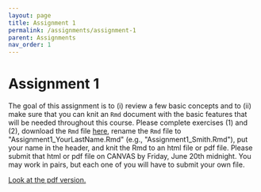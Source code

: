 ```yaml
---
layout: page
title: Assignment 1
permalink: /assignments/assignment-1
parent: Assignments
nav_order: 1
---
```

  
# Assignment 1  
  
The goal of this assignment is to (i) review a few basic concepts and to (ii) make sure that you can knit an `Rmd` document with the basic features that will be needed throughout this course. 
Please complete exercises (1) and (2), download the `Rmd` file [here](https://stat720.github.io/summer2025/assignments/Assignment1_YourLastName.Rmd), 
rename the `Rmd` file to "Assignment1_YourLastName.Rmd" (e.g., "Assignment1_Smith.Rmd"), put your name in the header, and knit the Rmd to an html file or pdf file. 
Please submit that html or pdf file on CANVAS by Friday, June 20th midnight. 
You may work in pairs, but each one of you will have to submit your own file. 

[Look at the pdf version.](https://stat720.github.io/summer2025/assignments/Assignment1_YourLastName.pdf)

